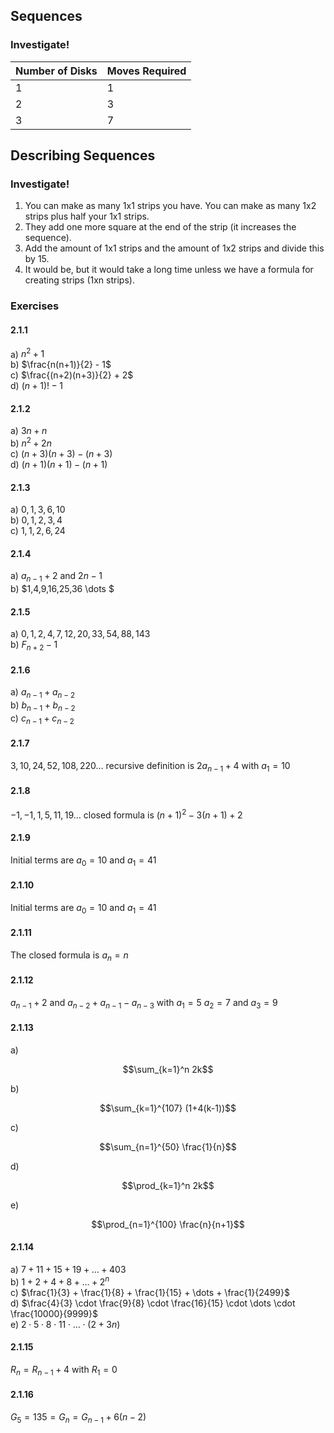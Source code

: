 ## Sequences
### Investigate!
| Number of Disks   | Moves Required  |
| ----------------- | --------------- |
| 1                 | 1               |
| 2                 | 3               |
| 3                 | 7               |


## Describing Sequences
### Investigate!
1. You can make as many 1x1 strips you have. You can make as many 1x2 strips plus half your 1x1 strips.
2. They add one more square at the end of the strip (it increases the sequence).
3. Add the amount of 1x1 strips and the amount of 1x2 strips and divide this by 15.
4. It would be, but it would take a long time unless we have a formula for creating strips (1xn strips).


### Exercises
#### 2.1.1
a) $n^2 + 1$  
b) $\frac{n(n+1)}{2} - 1$  
c) $\frac{(n+2)(n+3)}{2} + 2$   
d) $(n+1)! - 1$  


#### 2.1.2
a) $3n + n$  
b) $n^2 + 2n$  
c) $(n+3)(n+3)-(n+3)$  
d) $(n+1)(n+1)-(n+1)$  


#### 2.1.3
a) $0,1,3,6,10$  
b) $0,1,2,3,4$  
c) $1,1,2,6,24$  


#### 2.1.4
a) $a_{n-1} + 2$ and $2n-1$  
b) $1,4,9,16,25,36 \dots $  


#### 2.1.5
a) $0,1,2,4,7,12,20,33,54,88,143$   
b) $F_{n+2} - 1$  


#### 2.1.6
a) $a_{n-1} + a_{n-2}$  
b) $b_{n-1} + b_{n-2}$  
c) $c_{n-1} + c_{n-2}$  


#### 2.1.7
$3,10,24,52,108,220 \dots$ recursive definition is $2a_{n-1} + 4$ with $a_1 = 10$


#### 2.1.8
$-1,-1,1,5,11,19 \dots$ closed formula is $(n+1)^2 - 3(n+1) + 2$


#### 2.1.9
Initial terms are $a_0 = 10$ and $a_1 = 41$


#### 2.1.10
Initial terms are $a_0 = 10$ and $a_1 = 41$


#### 2.1.11
The closed formula is $a_n = n$


#### 2.1.12
$a_{n-1} + 2$ and $a_{n-2} + a_{n-1} - a_{n-3}$ with $a_1 = 5$ $a_2 = 7$ and $a_3 = 9$


#### 2.1.13
a)
```math
\sum_{k=1}^n 2k
```
   
b) 
```math
\sum_{k=1}^{107} (1+4(k-1))
```

c)
```math
\sum_{n=1}^{50} \frac{1}{n}
```

d)
```math
\prod_{k=1}^n 2k
```

e)
```math
\prod_{n=1}^{100} \frac{n}{n+1}
```


#### 2.1.14
a) $7+11+15+19+ \dots + 403$  
b) $1+2+4+8+ \dots + 2^n$  
c) $\frac{1}{3} + \frac{1}{8} + \frac{1}{15} + \dots + \frac{1}{2499}$  
d) $\frac{4}{3} \cdot \frac{9}{8} \cdot \frac{16}{15} \cdot \dots \cdot \frac{10000}{9999}$  
e) $2 \cdot 5 \cdot 8 \cdot 11 \cdot \dots \cdot (2 + 3n)$


#### 2.1.15
$R_n = R_{n-1}+4$ with $R_1 = 0$


#### 2.1.16
$G_5 = 135 = G_n = G_{n-1} + 6(n-2)$

